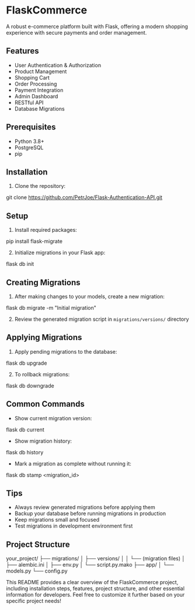 # FlaskCommerce

A robust e-commerce platform built with Flask, offering a modern shopping experience with secure payments and order management.

## Features

- User Authentication & Authorization
- Product Management
- Shopping Cart
- Order Processing
- Payment Integration
- Admin Dashboard
- RESTful API
- Database Migrations

## Prerequisites

- Python 3.8+
- PostgreSQL
- pip

## Installation

1. Clone the repository:

git clone https://github.com/PetrJoe/Flask-Authentication-API.git


## Setup

1. Install required packages:

pip install flask-migrate


2. Initialize migrations in your Flask app:

flask db init


## Creating Migrations

1. After making changes to your models, create a new migration:

flask db migrate -m "Initial migration"


2. Review the generated migration script in `migrations/versions/` directory

## Applying Migrations

1. Apply pending migrations to the database:

flask db upgrade


2. To rollback migrations:

flask db downgrade


## Common Commands

- Show current migration version:

flask db current


- Show migration history:

flask db history


- Mark a migration as complete without running it:

flask db stamp <migration_id>


## Tips

- Always review generated migrations before applying them
- Backup your database before running migrations in production
- Keep migrations small and focused
- Test migrations in development environment first

## Project Structure

your_project/
├── migrations/
│   ├── versions/
│   │   └── (migration files)
│   ├── alembic.ini
│   ├── env.py
│   └── script.py.mako
├── app/
│   └── models.py
└── config.py


This README provides a clear overview of the FlaskCommerce project, including installation steps, features, project structure, and other essential information for developers. Feel free to customize it further based on your specific project needs!


